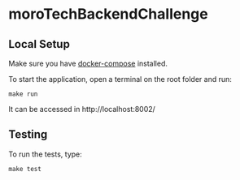 # moroTechBackendChallenge

## Local Setup

Make sure you have [docker-compose](https://docs.docker.com/compose/install/) installed.

To start the application, open a terminal on the root folder and run:

```
make run
```

It can be accessed in http://localhost:8002/

## Testing

To run the tests, type:
```
make test
```